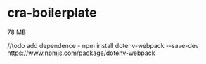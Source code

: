 # cra-boilerplate

78 MB

//todo add dependence - npm install dotenv-webpack --save-dev
https://www.npmjs.com/package/dotenv-webpack
